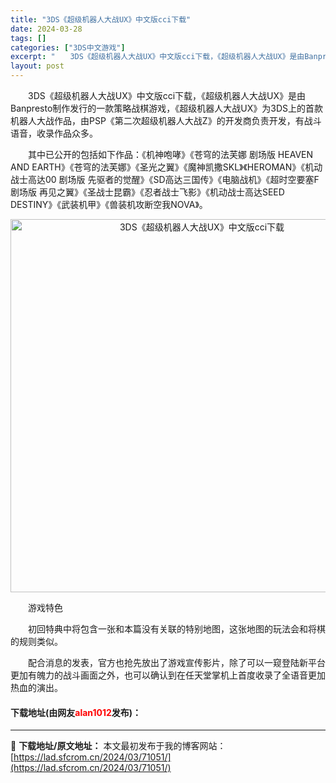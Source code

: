 ```yaml
---
title: "3DS《超级机器人大战UX》中文版cci下载"
date: 2024-03-28
tags: []
categories: ["3DS中文游戏"]
excerpt: "　　3DS《超级机器人大战UX》中文版cci下载，《超级机器人大战UX》是由Banpresto制作发行的一款策略战棋游戏，《超级机器人大战UX》为3DS上的首款机器人大战作品，由PSP《第二次超级机器人大战Z》的开发商负责开发，有战斗语音，收录作品众多。 　　其中已公开的包括如下作品：《机神咆哮》《&hellip;"
layout: post
---
```


 <p>　　3DS《超级机器人大战UX》中文版cci下载，《超级机器人大战UX》是由Banpresto制作发行的一款策略战棋游戏，《超级机器人大战UX》为3DS上的首款机器人大战作品，由PSP《第二次超级机器人大战Z》的开发商负责开发，有战斗语音，收录作品众多。</p> <p>　　其中已公开的包括如下作品：《机神咆哮》《苍穹的法芙娜 剧场版 HEAVEN AND EARTH》《苍穹的法芙娜》《圣光之翼》《魔神凯撒SKL》《HEROMAN》《机动战士高达00 剧场版 先驱者的觉醒》《SD高达三国传》《电脑战机》《超时空要塞F 剧场版 再见之翼》《圣战士昆霸》《忍者战士飞影》《机动战士高达SEED DESTINY》《武装机甲》《兽装机攻断空我NOVA》。</p> <p align="center"><img align="" border="0" src="https://lad.sfcrom.cn/wp-content/uploads/2024/03/20240328_660549c37d94d.png" width="597" alt="3DS《超级机器人大战UX》中文版cci下载" /></p> <p>　　游戏特色</p> <p>　　初回特典中将包含一张和本篇没有关联的特别地图，这张地图的玩法会和将棋的规则类似。</p> <p>　　配合消息的发表，官方也抢先放出了游戏宣传影片，除了可以一窥登陆新平台更加有魄力的战斗画面之外，也可以确认到在任天堂掌机上首度收录了全语音更加热血的演出。</p> <p><h4>下载地址(由网友<font color="red">alan1012</font>发布)：</h4></p> 

---
📖 **下载地址/原文地址：** 本文最初发布于我的博客网站：[https://lad.sfcrom.cn/2024/03/71051/](https://lad.sfcrom.cn/2024/03/71051/)
